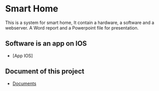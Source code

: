 # Smart Home
This is a system for smart home, It contain a hardware, a software and a webserver. A Word report and a Powerpoint file for presentation.
## Software is an app on IOS
* [App IOS]
## Document of this project
* [Documents](/Document)
